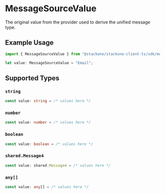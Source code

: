 # MessageSourceValue

The original value from the provider used to derive the unified message type.

## Example Usage

```typescript
import { MessageSourceValue } from "@stackone/stackone-client-ts/sdk/models/shared";

let value: MessageSourceValue = "Email";
```

## Supported Types

### `string`

```typescript
const value: string = /* values here */
```

### `number`

```typescript
const value: number = /* values here */
```

### `boolean`

```typescript
const value: boolean = /* values here */
```

### `shared.Message4`

```typescript
const value: shared.Message4 = /* values here */
```

### `any[]`

```typescript
const value: any[] = /* values here */
```

